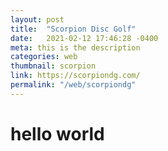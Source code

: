 ```yaml
---
layout: post
title:  "Scorpion Disc Golf"
date:   2021-02-12 17:46:28 -0400
meta: this is the description
categories: web
thumbnail: scorpion
link: https://scorpiondg.com/
permalink: "/web/scorpiondg"
---
```

# hello world
